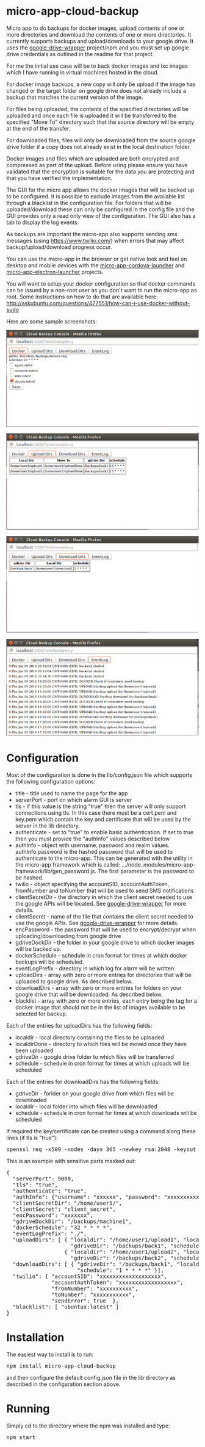 # micro-app-cloud-backup

Micro app to do backups for docker images, upload contents of
one or more directories and download the contents of one or
more directories.  It currently supports backups and
upload/downloads to your google drive.  It uses
the [google-drive-wrapper](https://github.com/mhdawson/google-drive-wrapper)
project/npm and you must set up google drive credentials as
outlined in the readme for that project.

For me the initial use case will be to back docker images
and lxc images which I have running in virtual machines
hosted in the cloud. 

For docker image backups, a new copy will only be upload
if the image has changed or the target folder on google
drive does not already include a backup that matches the
current version of the image.

For files being uploaded, the contents of the specified
directories will be uploaded and once each file is uploaded
it will be transferred to the specified "Move To" directory
such that the source directory will be empty at the end
of the transfer.

For downloaded files, files will only be downloaded from
the source google drive folder if a copy does not already
exist in the local destination folder.

Docker images and files which are uploaded are both
encrypted and compressed as part of the upload.  Before using
please ensure you have validated that the encryption is suitable
for the data you are protecting and that you have verified the implementation.

The GUI for the micro app allows the docker images that will 
be backed up to be configured.  It is possible to exclude images
from the available list through a blacklist in the configuration
file.  For folders that will be uploaded/download these can
only be configured in the config file and the GUI provides
only a read only view of the configuration.  The GUI also
has a tab to display the log events.

As backups are important the micro-app also supports
sending sms messages (using https://www.twilio.com/) when
errors that may affect backup/upload/download progress
occur.

You can use the micro-app in the browser or get native
look and feel on desktop and mobile devices with the
[micro-app-cordova-launcher](https://github.com/mhdawson/micro-app-cordova-launcher)
and [micro-app-electron-launcher](https://github.com/mhdawson/micro-app-electron-launcher)
projects.

You will want to setup your docker configuration so that docker
commands can be issued by a non-root user as you don't want
to run the micro-app as root. Some instructions on how to do
that are available here:
http://askubuntu.com/questions/477551/how-can-i-use-docker-without-sudo

Here are some sample screenshots:

![Docker tab](https://raw.githubusercontent.com/mhdawson/micro-app-cloud-backup/master/pictures/docker.png?raw=true)

![Upload tab](https://raw.githubusercontent.com/mhdawson/micro-app-cloud-backup/master/pictures/upload.png?raw=true)

![Download tab](https://raw.githubusercontent.com/mhdawson/micro-app-cloud-backup/master/pictures/download.png?raw=true)

![EventLog tab](https://raw.githubusercontent.com/mhdawson/micro-app-cloud-backup/master/pictures/event-log.png?raw=true)


# Configuration

Most of the configuration is done in the lib/config.json
file which supports the following configuration options:


* title - title used to name the page for the app
* serverPort - port on which alarm GUI is server
* tls - if this value is the string "true" then the server will
  only support connections using tls. In this case there must
  be a cert.pem and key.pem which contain the key and
  certificate that will be used by the server in the lib directory.
* authenticate - set to "true" to enable basic authentication. If set
  to true then you must provide the "authInfo" values described below
* authInfo - object with username, password and realm values.
  authInfo.password is the hashed password that will be used to
  authenticate to the micro-app.  This can be generated with the
  utility in the micro-app framework which is called:
   .../node_modules/micro-app-framework/lib/gen_password.js.
  The first parameter is the password to be hashed.
* twilio - object specifying the accountSID, accountAuthToken, fromNumber 
  and toNumber that will be used to send SMS notifications
* clientSecretDir - the directory in which the client
  secret needed to use the google APIs will be located.  See
  [google-drive-wrapper](https://github.com/mhdawson/google-drive-wrapper)
  for more details.
* clientSecret - name of the file that contains
  the client secret needed to use the google APIs.  See
  [google-drive-wrapper](https://github.com/mhdawson/google-drive-wrapper)
  for more details.
* encPassword - the password that will be used to encrypt/decrypt when
  uploading/downloading from google drive
* gdriveDockDir - the folder in your google drive to which docker
  images will be backed up.
* dockerSchedule - schedule in cron format for times at which
  docker backups will be scheduled.
* eventLogPrefix - directory in which log for alarm will be written
* uploadDirs - array with zero or more entries for directories
  that will be uploaded to google drive. As described below.
* downloadDirs - array with zero or more entries for folders
  on your google drive that will be downloaded.  As described
  below. 
* blacklist - array with zero or more entries, each entry 
  being the tag for a docker image that should not be
  in the list of images available to be selected for backup.


Each of the entries for uploadDirs has the following fields:

* localdir - local directory containing the files to be uploaded
* localdirDone - directory to which files will be moved
  once they have been uploaded
* gdriveDir - google drive folder to which files will be
  transferred
* schedule - schedule in cron format for times at which
  uploads will be scheduled

Each of the entries for downloadDirs has the following fields:

* gdriveDir - forlder on your google drive from which files
  will be downloaded
* localdir - local folder into which files will be downloaded  
* schedule - schedule in cron format for times at which
  downloads will be scheduled
 
If required the key/certificate can be created using a command along 
these lines (if tls is "true"):

<PRE>
openssl req -x509 -nodes -days 365 -newkey rsa:2048 -keyout key.pem -out cert.pem
</PRE>


This is an example with sensitive parts masked out:
<PRE>
{
  "serverPort": 9000,
  "tls": "true",
  "authenticate": "true",
  "authInfo": {"username": "xxxxxx", "password": "xxxxxxxxxxx", "realm": "backup"},
  "clientSecretDir": "/home/user1/",
  "clientSecret": "client_secret",
  "encPassword": "xxxxxxx",
  "gdriveDockDir": "/backups/machine1",
  "dockerSchedule": "32 * * * *",
  "eventLogPrefix": "./",
  "uploadDirs": [ { "localdir": "/home/user1/upload1", "localdirDone": "/home/user1/uploadDone",
                    "gdriveDir": "/backups/back1", "schedule": "10 * * * *" },
                  { "localdir": "/home/user1/upload2", "localdirDone": "/home/user1/uploadDone",
                    "gdriveDir": "/backups/back2", "schedule": "15 * * * *" } ],
  "downloadDirs": [ { "gdriveDir": "/backups/back1", "localdir": "/home/user1/download1",
                      "schedule": "1 * * * *" }],
  "twilio": { "accountSID": "xxxxxxxxxxxxxxxxxxx",
              "accountAuthToken": "xxxxxxxxxxxxxxxxxx",
              "fromNumber": "xxxxxxxxxx",
              "toNumber": "xxxxxxxxxxx",
              "sendError": true  },
  "blacklist": [ "ubuntux:latest" ]
}
</PRE>


# Installation

The easiest way to install is to run:

<PRE>
npm install micro-app-cloud-backup
</PRE>

and then configure the default config.json file in the lib directory as described
in the configuration section above.

# Running

Simply cd to the directory where the npm was installed and type:

<PRE>
npm start
</PRE>



